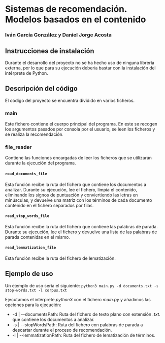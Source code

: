 # Sistemas de recomendación. Modelos basados en el contenido

### Iván García González y Daniel Jorge Acosta

## Instrucciones de instalación

Durante el desarrollo del proyecto no se ha hecho uso de ninguna librería externa, por lo que para su ejecución debería bastar con la instalación del intérprete de Python.

## Descripción del código

El código del proyecto se encuentra dividido en varios ficheros.

### main

Este fichero contiene el cuerpo principal del programa. En este se recogen los argumentos pasados por consola por el usuario, se leen los ficheros y se realiza la recomendación.

### file_reader

Contiene las funciones encargadas de leer los ficheros que se utilizarán durante la ejecución del programa.

#### `read_documents_file`

Esta función recibe la ruta del fichero que contiene los documentos a analizar. Durante su ejecución, lee el fichero, limpia el contenido, eliminando los signos de puntuación y conviertiendo las letras en minúsculas, y devuelve una matriz con los términos de cada documento contenido en el fichero separados por filas.

#### `read_stop_words_file`

Esta función recibe la ruta del fichero que contiene las palabras de parada. Durante su ejecución, lee el fichero y devuelve una lista de las palabras de parada contenidas en el mismo.

#### `read_lemmatization_file`

Esta función recibe la ruta del fichero de lematización.

## Ejemplo de uso

Un ejemplo de uso sería el siguiente: `python3 main.py -d documents.txt -s stop-words.txt -l corpus.txt`

Ejecutamos el intérprete _python3_ con el fichero _main.py_ y añadimos las opciones para la ejecución:

- -d | --documentsPath: Ruta del fichero de texto plano con extensión _.txt._ que contiene los documentos a analizar.
- -s | --stopWordsPath: Ruta del fichero con palabras de parada a descartar durante el proceso de recomendación.
- -l | --lemmatizationPath: Ruta del fichero de lematización de términos.
